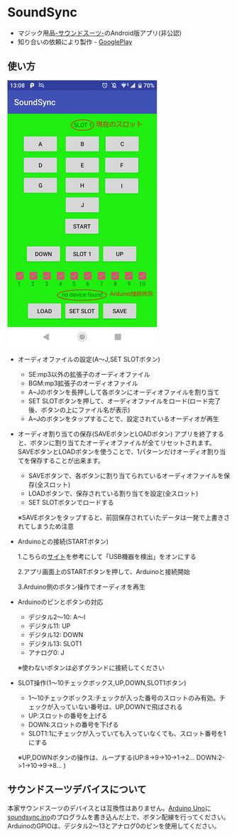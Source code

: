 # SoundSync
+ マジック用品[-サウンドスーツ-](https://soundsuit.com/?pid=89316951)のAndroid版アプリ(非公認)
+ 知り合いの依頼により製作 - [GooglePlay](https://play.google.com/store/apps/details?id=com.test.kan.soundsync&hl=ja)

## 使い方
![screen](https://github.com/kan-fumihito/SoundSync/blob/master/screen.png)

+ オーディオファイルの設定(A～J,SET SLOTボタン)
  - SE:mp3以外の拡張子のオーディオファイル
  - BGM:mp3拡張子のオーディオファイル
  - A~Jのボタンを長押しして各ボタンにオーディオファイルを割り当て
  - SET SLOTボタンを押して、オーディオファイルをロード(ロード完了後、ボタンの上にファイル名が表示)
  - A~Jのボタンをタップすることで、設定されているオーディオが再生


+ オーディオ割り当ての保存(SAVEボタンとLOADボタン)
アプリを終了すると、ボタンに割り当てたオーディオファイルが全てリセットされます。SAVEボタンとLOADボタンを使うことで、1パターンだけオーディオ割り当てを保存することが出来ます。
  - SAVEボタンで、各ボタンに割り当てられているオーディオファイルを保存(全スロット)
  - LOADボタンで、保存されている割り当てを設定(全スロット)
  - SET SLOTボタンでロードする
  
  ※SAVEボタンをタップすると、前回保存されていたデータは一発で上書きされてしまうため注意
  
  
+ Arduinoとの接続(STARTボタン)

  1.こちらの[サイト](https://ehbtj.com/info/serial-monitor-android-apps/)を参考にして「USB機器を検出」をオンにする
  
  2.アプリ画面上のSTARTボタンを押して、Arduinoと接続開始
  
  3.Arduino側のボタン操作でオーディオを再生

 
+ Arduinoのピンとボタンの対応
  - デジタル2～10: A～I
  - デジタル11: UP
  - デジタル12: DOWN
  - デジタル13: SLOT1
  - アナログ0: J
  
  ※使わないボタンは必ずグランドに接続してください
 
 
+ SLOT操作(1～10チェックボックス,UP,DOWN,SLOT1ボタン)
  - 1～10チェックボックス:チェックが入った番号のスロットのみ有効。チェックが入っていない番号は、UP,DOWNで飛ばされる
  - UP:スロットの番号を上げる
  - DOWN:スロットの番号を下げる
  - SLOT1:1にチェックが入っていても入っていなくても、スロット番号を1にする
  
  ※UP,DOWNボタンの操作は、ループする(UP:8->9->10->1->2... DOWN:2->1->10->9->8... )



## サウンドスーツデバイスについて
本家サウンドスーツのデバイスとは互換性はありません。[Arduino Uno](http://akizukidenshi.com/catalog/g/gM-07385/)に[soundsync.ino](https://github.com/kan-fumihito/SoundSync/blob/master/arduino/soundsync.ino)のプログラムを書き込んだ上で、ボタン配線を行ってください。
ArduinoのGPIOは、デジタル2～13とアナログ0のピンを使用してください。
